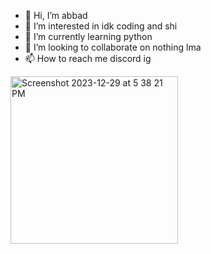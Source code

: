 - 👋 Hi, I’m abbad
- 👀 I’m interested in idk coding and shi
- 🌱 I’m currently learning python
- 💞️ I’m looking to collaborate on nothing lma
- 📫 How to reach me discord ig

<!---
abbxd1/abbxd1 is a ✨ special ✨ repository because its `README.md` (this file) appears on your GitHub profile.
You can click the Preview link to take a look at your changes.
--->


<img width="268" alt="Screenshot 2023-12-29 at 5 38 21 PM" src="https://github.com/abbxd1/abbxd1/assets/142543800/0aa3d7e9-2958-409d-86e0-91bccdcab9d1">
